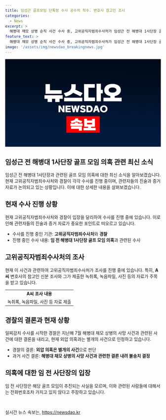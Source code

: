 ```yaml
---
title: 임성근 골프모임 단톡방 수사 공수처 착수. 변호사 참고인 조사
categories:
  - News
excerpt: >
  해병대 채모 상병 순직 사건 수사 중, 고위공직자범죄수사처가 임성근 전 해병대 1사단장 골프 모임 의혹에 관련해 조사를 진행 중이다. 이를 통해 변호사 A씨가 참고인으로 조사를 받았으며, 해당 인물은 관련 자료를 제출했다. 또한 이 전 대표와 다른 관계자들이 골프 모임을 논의한 사실이 보도되었으며, 일각에서는 임 전 사단장과의 관련성을 의심하는 시각도 제기되고 있다. 이에 대해 임 전 사단장은 해당 골프 모임에 대해 모르는 점을 밝히는 한편, 경북경찰청은 업무상과실치사 혐의가 인정되지 않아 불송치 결정한 바 있다. 현재 공수처는 외압 의혹에 대한 별도의 수사를 진행 중이며, 경찰의 결론에 영향을 받지 않을 것으로 밝혔다.
feature_text: >
  해병대 채모 상병 순직 사건 수사 중, 고위공직자범죄수사처가 임성근 전 해병대 1사단장 골프 모임 의혹에 관련해 조사를 진행 중이다. 이를 통해 변호사 A씨가 참고인으로 조사를 받았으며, 해당 인물은 관련 자료를 제출했다. 또한 이 전 대표와 다른 관계자들이 골프 모임을 논의한 사실이 보도되었으며, 일각에서는 임 전 사단장과의 관련성을 의심하는 시각도 제기되고 있다. 이에 대해 임 전 사단장은 해당 골프 모임에 대해 모르는 점을 밝히는 한편, 경북경찰청은 업무상과실치사 혐의가 인정되지 않아 불송치 결정한 바 있다. 현재 공수처는 외압 의혹에 대한 별도의 수사를 진행 중이며, 경찰의 결론에 영향을 받지 않을 것으로 밝혔다.
image: '/assets/img/newsdao_breakingnews.jpg'
---
```


<p><img src="/assets/img/newsdao_breakingnews.jpg" alt="flaretime 속보" /></p>

<h2>임성근 전 해병대 1사단장 골프 모임 의혹 관련 최신 소식</h2>

<p>임성근 전 해병대 1사단장과 관련된 골프 모임 의혹에 대한 최신 소식을 알아보겠습니다. 현재 고위공직자범죄수사처와 경찰이 각각 수사를 진행 중이며, 관련자들의 진술과 증거 자료가 논의되고 있는 상황입니다. 이에 대한 상세한 내용을 살펴보겠습니다.</p>

<p data-ke-size="size16"></p>

<h2>현재 수사 진행 상황</h2>

<p>현재 고위공직자범죄수사처와 경찰이 입장을 달리하여 수사를 진행 중에 있습니다. 이로 인해 관련자들의 진술과 증거 자료가 중요한 포인트로 떠오르고 있습니다.</p>

<ul>
  <li>수사를 진행 중인 기관: <b>고위공직자범죄수사처</b>와 <b>경찰</b></li>
  <li>진행 중인 수사 내용: <b>임 전 해병대 1사단장 골프 모임 의혹</b>과 관련된 수사</li>
</ul>

<p data-ke-size="size16"></p>

<h2>고위공직자범죄수사처의 조사</h2>

<p>현재 이 사건과 관련하여 고위공직자범죄수사처가 조사를 진행 중에 있습니다. 특히, <b>A씨</b> 변호사의 참고인 신분 조사와 그가 제출한 녹취록, 녹음파일, 사진 등의 자료가 주목을 받고 있습니다.</p>

<table>
  <tr>
    <td style="text-align: center; height: 17px;"><b>A씨 조사 내용</b></td>
  </tr>
  <tr>
    <td style="text-align: center; height: 17px;">녹취록, 녹음파일, 사진 등 자료 제출</td>
  </tr>
</table>

<p data-ke-size="size16"></p>

<h2>경찰의 결론과 현재 상황</h2>

<p>일찌감치 수사를 시작한 경찰은 지난해 7월 해병대 채모 상병의 사망 사건과 관련된 사건에 대한 결론을 내리고, 현재 외압 의혹과는 별개의 사건으로 인정하고 있습니다.</p>

<ul>
  <li>경찰의 결론: <b>외압 의혹은 별개의 사건</b>으로 판단</li>
  <li>과거 사건 결론: <b>해병대 채모 상병의 사망 사건과 관련한 결론 내려 불송치 결정</b></li>
</ul>

<p data-ke-size="size16"></p>

<h2>의혹에 대한 임 전 사단장의 입장</h2>

<p>임 전 사단장은 해당 골프 모임이 추진되는 사실을 모르며, 이와 관련된 사람들에 대해서는 전화번호조차 가지고 있지 않다고 주장하고 있습니다.</p>

<p data-ke-size="size16"></p>

<p data-ke-size="size16">&nbsp;</p>
실시간 뉴스 속보는, <a href="https://newsdao.kr" rel="dofollow">https://newsdao.kr</a>


